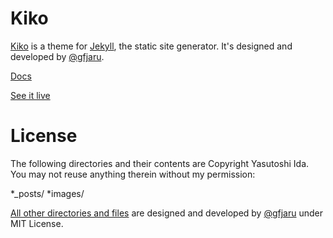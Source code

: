 # Kiko

[Kiko](http://github.com/gfjaru/Kiko) is a theme for [Jekyll](http://jekyllrb.com), the static site generator. It's designed and developed by [@gfjaru](https://twitter.com/gfjaru).

[Docs](https://gfjaru.com/2015/10/29/kiko-the-jekyll-theme.html)

[See it live](https://kiko.gfjaru.com/)

# License
The following directories and their contents are Copyright Yasutoshi Ida. You may not reuse anything therein without my permission:

*_posts/
*images/

[All other directories and files](http://github.com/gfjaru/Kiko) are designed and developed by [@gfjaru](https://twitter.com/gfjaru) under MIT License. 
